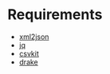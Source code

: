 
# Requirements

* [xml2json](https://github.com/parmentf/xml2json)
* [jq](http://stedolan.github.io/jq/)
* [csvkit](https://github.com/onyxfish/csvkit)
* [drake](https://github.com/Factual/drake)

